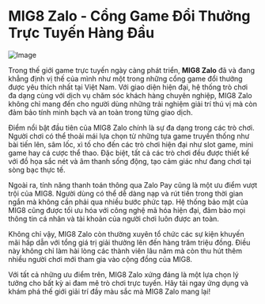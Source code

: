 # MIG8 Zalo - Cổng Game Đổi Thưởng Trực Tuyến Hàng Đầu

![Image](https://github.com/user-attachments/assets/bd51ea9f-0666-407b-a7a7-98ead6de688c)

Trong thế giới game trực tuyến ngày càng phát triển, **MIG8 Zalo** đã và đang khẳng định vị thế của mình như một trong những cổng game đổi thưởng được yêu thích nhất tại Việt Nam. Với giao diện hiện đại, hệ thống trò chơi đa dạng cùng với dịch vụ chăm sóc khách hàng chuyên nghiệp, MIG8 Zalo không chỉ mang đến cho người dùng những trải nghiệm giải trí thú vị mà còn đảm bảo tính minh bạch và an toàn trong từng giao dịch.

Điểm nổi bật đầu tiên của MIG8 Zalo chính là sự đa dạng trong các trò chơi. Người chơi có thể thoải mái lựa chọn từ những tựa game truyền thống như bài tiến lên, sâm lốc, xì tố cho đến các trò chơi hiện đại như slot game, mini game hay cá cược thể thao. Đặc biệt, tất cả các trò chơi đều được thiết kế với đồ họa sắc nét và âm thanh sống động, tạo cảm giác như đang chơi tại sòng bạc thực tế.

Ngoài ra, tính năng thanh toán thông qua Zalo Pay cũng là một ưu điểm vượt trội của MIG8. Người dùng có thể dễ dàng nạp và rút tiền trong thời gian ngắn mà không cần phải qua nhiều bước phức tạp. Hệ thống bảo mật của MIG8 cũng được tối ưu hóa với công nghệ mã hóa hiện đại, đảm bảo mọi thông tin cá nhân và tài khoản của người chơi luôn được an toàn.

Không chỉ vậy, MIG8 Zalo còn thường xuyên tổ chức các sự kiện khuyến mãi hấp dẫn với tổng giá trị giải thưởng lên đến hàng trăm triệu đồng. Điều này không chỉ làm hài lòng các thành viên lâu năm mà còn thu hút thêm nhiều người chơi mới tham gia vào cộng đồng của MIG8.

Với tất cả những ưu điểm trên, MIG8 Zalo xứng đáng là một lựa chọn lý tưởng cho bất kỳ ai đam mê trò chơi trực tuyến. Hãy tải ngay ứng dụng và khám phá thế giới giải trí đầy màu sắc mà MIG8 Zalo mang lại!